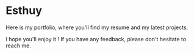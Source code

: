 # Esthuy

Here is my portfolio, where you'll find my resume and my latest projects. 

I hope you'll enjoy it ! If you have any feedback, please don't hesitate to reach me. 
